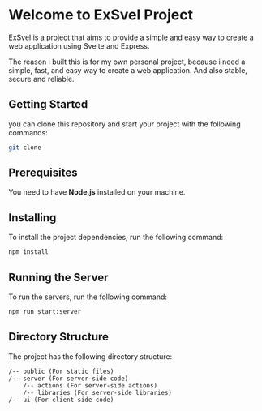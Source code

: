 # Welcome to ExSvel Project

ExSvel is a project that aims to provide a simple and easy way to create a web application using Svelte and Express. 

The reason i built this is for my own personal project, because i need a simple, fast, and easy way to create a web application. And also stable, secure and reliable.

## Getting Started

you can clone this repository and start your project with the following commands:

```bash
git clone 
```

## Prerequisites

You need to have **Node.js** installed on your machine.

## Installing

To install the project dependencies, run the following command:

```bash
npm install
```


## Running the Server

To run the servers, run the following command:

```bash
npm run start:server
```

## Directory Structure

The project has the following directory structure:

```
/-- public (For static files)
/-- server (For server-side code)
    /-- actions (For server-side actions)
    /-- libraries (For server-side libraries)
/-- ui (For client-side code)
```